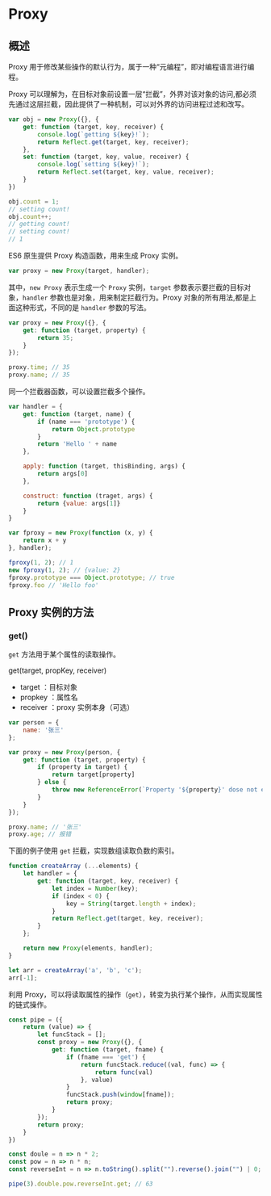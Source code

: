 # Proxy

## 概述

Proxy 用于修改某些操作的默认行为，属于一种“元编程”，即对编程语言进行编程。

Proxy 可以理解为，在目标对象前设置一层“拦截”，外界对该对象的访问,都必须先通过这层拦截，因此提供了一种机制，可以对外界的访问进程过滤和改写。

```javascript
var obj = new Proxy({}, {
    get: function (target, key, receiver) {
        console.log(`getting ${key}!`);
        return Reflect.get(target, key, receiver);
    },
    set: function (target, key, value, receiver) {
        console.log(`setting ${key}!`);
        return Reflect.set(target, key, value, receiver);
    }
})

obj.count = 1;
// setting count!
obj.count++;
// getting count!
// setting count!
// 1
```

ES6 原生提供 Proxy 构造函数，用来生成 Proxy 实例。

```javascript
var proxy = new Proxy(target, handler);
```

其中，`new Proxy` 表示生成一个 `Proxy` 实例，`target` 参数表示要拦截的目标对象，`handler` 参数也是对象，用来制定拦截行为。Proxy 对象的所有用法,都是上面这种形式，不同的是 `handler` 参数的写法。

```javascript
var proxy = new Proxy({}, {
    get: function (target, property) {
        return 35;
    }
});

proxy.time; // 35
proxy.name; // 35
```

同一个拦截器函数，可以设置拦截多个操作。

```javascript
var handler = {
    get: function (target, name) {
        if (name === 'prototype') {
            return Object.prototype
        }
        return 'Hello ' + name
    },

    apply: function (target, thisBinding, args) {
        return args[0]
    },

    construct: function (traget, args) {
        return {value: args[1]}
    }
}

var fproxy = new Proxy(function (x, y) {
    return x + y
}, handler);

fproxy(1, 2); // 1
new fproxy(1, 2); // {value: 2}
fproxy.prototype === Object.prototype; // true
fproxy.foo // 'Hello foo'
```

## Proxy 实例的方法

### get()

`get` 方法用于某个属性的读取操作。

get(target, propKey, receiver)

- target ：目标对象
- propkey ：属性名
- receiver ：proxy 实例本身（可选） 

```javascript
var person = {
    name: '张三'
};

var proxy = new Proxy(person, {
    get: function (target, property) {
        if (property in target) {
            return target[property]
        } else {
            throw new ReferenceError(`Property '${property}' dose not exist.`)
        }
    }
});

proxy.name; // '张三'
proxy.age; // 报错
```
下面的例子使用 `get` 拦截，实现数组读取负数的索引。

```javascript
function createArray (...elements) {
    let handler = {
        get: function (target, key, receiver) {
            let index = Number(key);
            if (index < 0) {
                key = String(target.length + index);
            }
            return Reflect.get(target, key, receiver);
        }
    };

    return new Proxy(elements, handler);
}

let arr = createArray('a', 'b', 'c');
arr[-1];
```

利用 Proxy，可以将读取属性的操作（`get`），转变为执行某个操作，从而实现属性的链式操作。

```javascript
const pipe = ({
    return (value) => {
        let funcStack = [];
        const proxy = new Proxy({}, {
            get: function (target, fname) {
                if (fname === 'get') {
                    return funcStack.reduce((val, func) => {
                        return func(val)
                    }, value)
                }
                funcStack.push(window[fname]);
                return proxy;
            }
        });
        return proxy;
    }
})

const doule = n => n * 2;
const pow = n => n * n;
const reverseInt = n => n.toString().split("").reverse().join("") | 0;

pipe(3).double.pow.reverseInt.get; // 63
```